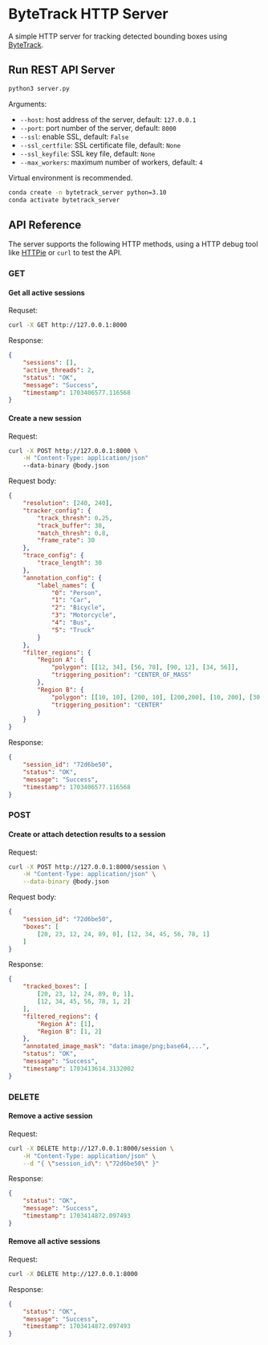 # ByteTrack HTTP Server

A simple HTTP server for tracking detected bounding boxes using [ByteTrack](https://github.com/ifzhang/ByteTrack).

## Run REST API Server

```sh
python3 server.py
```

Arguments:

- `--host`: host address of the server, default: `127.0.0.1`
- `--port`: port number of the server, default: `8000`
- `--ssl`: enable SSL, default: `False`
- `--ssl_certfile`: SSL certificate file, default: `None`
- `--ssl_keyfile`: SSL key file, default: `None`
- `--max_workers`: maximum number of workers, default: `4`

Virtual environment is recommended.

```sh
conda create -n bytetrack_server python=3.10
conda activate bytetrack_server
```

## API Reference

The server supports the following HTTP methods, using a HTTP debug tool like [HTTPie](https://httpie.io/app) or `curl` to test the API.

### GET

#### Get all active sessions

Requset:

```sh
curl -X GET http://127.0.0.1:8000
```

Response:

```json
{
    "sessions": [],
    "active_threads": 2,
    "status": "OK",
    "message": "Success",
    "timestamp": 1703406577.116568
}
```

#### Create a new session

Request:

```sh
curl -X POST http://127.0.0.1:8000 \
    -H "Content-Type: application/json"
    --data-binary @body.json
```

Request body:

```json
{
    "resolution": [240, 240],
    "tracker_config": {
        "track_thresh": 0.25,
        "track_buffer": 30,
        "match_thresh": 0.8,
        "frame_rate": 30
    },
    "trace_config": {
        "trace_length": 30
    },
    "annotation_config": {
        "label_names": {
            "0": "Person",
            "1": "Car",
            "2": "Bicycle",
            "3": "Motorcycle",
            "4": "Bus",
            "5": "Truck"
        }
    },
    "filter_regions": {
        "Region A": {
            "polygon": [[12, 34], [56, 78], [90, 12], [34, 56]],
            "triggering_position": "CENTER_OF_MASS"
        },
        "Region B": {
            "polygon": [[10, 10], [200, 10], [200,200], [10, 200], [30, 30]],
            "triggering_position": "CENTER"
        }
    }
}
```

Response:

```json
{
    "session_id": "72d6be50",
    "status": "OK",
    "message": "Success",
    "timestamp": 1703406577.116568
}
```

### POST

#### Create or attach detection results to a session

Request:

```sh
curl -X POST http://127.0.0.1:8000/session \
    -H "Content-Type: application/json" \
    --data-binary @body.json
```

Request body:

```json
{
    "session_id": "72d6be50",
    "boxes": [
        [20, 23, 12, 24, 89, 0], [12, 34, 45, 56, 78, 1]
    ]
}
```

Response:

```json
{
    "tracked_boxes": [
        [20, 23, 12, 24, 89, 0, 1],
        [12, 34, 45, 56, 78, 1, 2]
    ],
    "filtered_regions": {
        "Region A": [1],
        "Region B": [1, 2]
    },
    "annotated_image_mask": "data:image/png;base64,...",
    "status": "OK",
    "message": "Success",
    "timestamp": 1703413614.3132002
}
```

### DELETE

#### Remove a active session

Request:

```sh
curl -X DELETE http://127.0.0.1:8000/session \
    -H "Content-Type: application/json" \
    --d "{ \"session_id\": \"72d6be50\" }"
```

Response:

```json
{
    "status": "OK",
    "message": "Success",
    "timestamp": 1703414872.097493
}
```

#### Remove all active sessions

Request:

```sh
curl -X DELETE http://127.0.0.1:8000
```

Response:

```json
{
    "status": "OK",
    "message": "Success",
    "timestamp": 1703414872.097493
}
```
